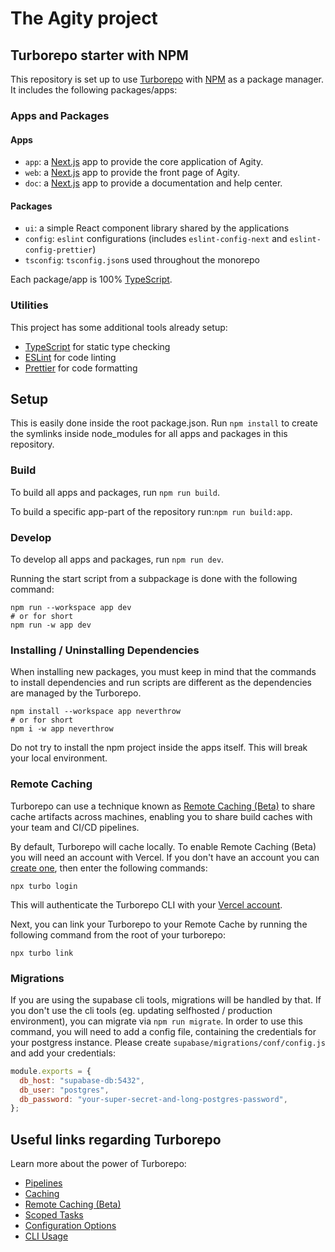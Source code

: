 # The Agity project

## Turborepo starter with NPM

This repository is set up to use [Turborepo](https://turborepo.org) with [NPM](https://www.npmjs.com/) as a package manager. It includes the following packages/apps:

### Apps and Packages

#### Apps

- `app`: a [Next.js](https://nextjs.org) app to provide the core application of Agity.
- `web`: a [Next.js](https://nextjs.org) app to provide the front page of Agity.
- `doc`: a [Next.js](https://nextjs.org) app to provide a documentation and help center.

#### Packages

- `ui`: a simple React component library shared by the applications
- `config`: `eslint` configurations (includes `eslint-config-next` and `eslint-config-prettier`)
- `tsconfig`: `tsconfig.json`s used throughout the monorepo

Each package/app is 100% [TypeScript](https://www.typescriptlang.org/).

### Utilities

This project has some additional tools already setup:

- [TypeScript](https://www.typescriptlang.org/) for static type checking
- [ESLint](https://eslint.org/) for code linting
- [Prettier](https://prettier.io) for code formatting

## Setup

This is easily done inside the root package.json.
Run `npm install` to create the symlinks inside node_modules for all apps and packages in this repository.

### Build

To build all apps and packages, run `npm run build`.

To build a specific app-part of the repository run:`npm run build:app`.

### Develop

To develop all apps and packages, run `npm run dev`.

Running the start script from a subpackage is done with the following command:

```
npm run --workspace app dev
# or for short
npm run -w app dev
```

### Installing / Uninstalling Dependencies

When installing new packages, you must keep in mind that the commands to install dependencies and run scripts are different as the dependencies are managed by the Turborepo.

```
npm install --workspace app neverthrow
# or for short
npm i -w app neverthrow
```

Do not try to install the npm project inside the apps itself. This will break your local environment.

### Remote Caching

Turborepo can use a technique known as [Remote Caching (Beta)](https://turborepo.org/docs/features/remote-caching) to share cache artifacts across machines, enabling you to share build caches with your team and CI/CD pipelines.

By default, Turborepo will cache locally. To enable Remote Caching (Beta) you will need an account with Vercel. If you don't have an account you can [create one](https://vercel.com/signup), then enter the following commands:

```
npx turbo login
```

This will authenticate the Turborepo CLI with your [Vercel account](https://vercel.com/docs/concepts/personal-accounts/overview).

Next, you can link your Turborepo to your Remote Cache by running the following command from the root of your turborepo:

```
npx turbo link
```

### Migrations

If you are using the supabase cli tools, migrations will be handled by that. If you don't use the cli tools (eg. updating selfhosted / production environment), you can migrate via `npm run migrate`. In order to use this command, you will need to add a config file, containing the credentials for your postgress instance. Please create `supabase/migrations/conf/config.js` and add your credentials:

```js
module.exports = {
  db_host: "supabase-db:5432",
  db_user: "postgres",
  db_password: "your-super-secret-and-long-postgres-password",
};
```

## Useful links regarding Turborepo

Learn more about the power of Turborepo:

- [Pipelines](https://turborepo.org/docs/features/pipelines)
- [Caching](https://turborepo.org/docs/features/caching)
- [Remote Caching (Beta)](https://turborepo.org/docs/features/remote-caching)
- [Scoped Tasks](https://turborepo.org/docs/features/scopes)
- [Configuration Options](https://turborepo.org/docs/reference/configuration)
- [CLI Usage](https://turborepo.org/docs/reference/command-line-reference)
